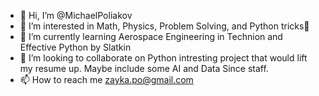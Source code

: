- 👋 Hi, I’m @MichaelPoliakov
- 👀 I’m interested in Math, Physics, Problem Solving, and Python tricks🤩
- 🌱 I’m currently learning Aerospace Engineering in Technion and Effective Python by Slatkin
- 💞️ I’m looking to collaborate on Python intresting project that would lift my resume up. Maybe include some AI and Data Since staff.
- 📫 How to reach me zayka.po@gmail.com

<!---
MichaelPoliakov/MichaelPoliakov is a ✨ special ✨ repository because its `README.md` (this file) appears on your GitHub profile.
You can click the Preview link to take a look at your changes.
--->

